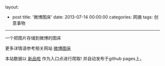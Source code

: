 layout: 
  - post 
title: '微博图床' 
date: 2013-07-14 00:00:00 
categories: 网摘 
tags: 创意事物 
---

一个把图片存储到微博的图床  

更多详情请参考相关网站 [微博图床](http://sevnx.com/tools/picdisk)  

本站数据以 [新品啦](http://xinpinla.com/) 作为入口点进行爬取! 并自动发布于github pages上。  

